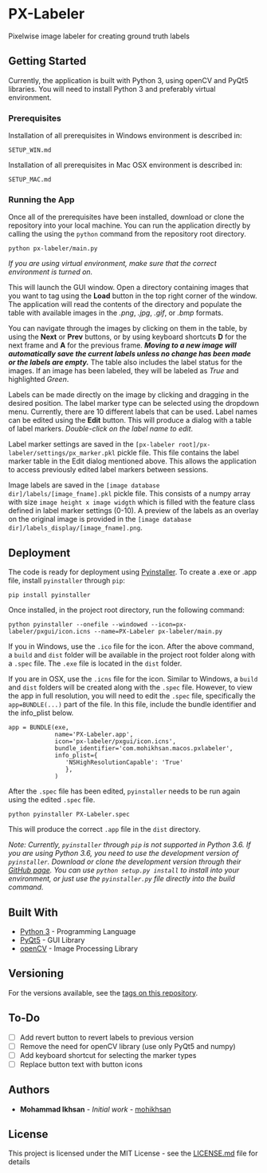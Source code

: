 # PX-Labeler
Pixelwise image labeler for creating ground truth labels

## Getting Started

Currently, the application is built with Python 3, using openCV and PyQt5 libraries. You will need to install Python 3 and preferably virtual environment.

### Prerequisites

Installation of all prerequisites in Windows environment is described in:

```
SETUP_WIN.md
```

Installation of all prerequisites in Mac OSX environment is described in:

```
SETUP_MAC.md
```

### Running the App

Once all of the prerequisites have been installed, download or clone the repository into your local machine. You can run the application directly by calling the using the `python` command from the repository root directory.

```
python px-labeler/main.py
```

_If you are using virtual environment, make sure that the correct environment is turned on._

This will launch the GUI window. Open a directory containing images that you want to tag using the **Load** button in the top right corner of the window. The application will read the contents of the directory and populate the table with available images in the _.png_, _.jpg_, _.gif_, or _.bmp_ formats.

You can navigate through the images by clicking on them in the table, by using the **Next** or **Prev** buttons, or by using keyboard shortcuts **D** for the next frame and **A** for the previous frame. **_Moving to a new image will automatically save the current labels unless no change has been made or the labels are empty._** The table also includes the label status for the images. If an image has been labeled, they will be labeled as _True_ and highlighted _Green_.

Labels can be made directly on the image by clicking and dragging in the desired position. The label marker type can be selected using the dropdown menu. Currently, there are 10 different labels that can be used. Label names can be edited using the **Edit** button. This will produce a dialog with a table of label markers. _Double-click on the label name to edit_.

Label marker settings are saved in the `[px-labeler root]/px-labeler/settings/px_marker.pkl` pickle file. This file contains the label marker table in the Edit dialog mentioned above. This allows the application to access previously edited label markers between sessions.

Image labels are saved in the `[image database dir]/labels/[image_fname].pkl` pickle file. This consists of a numpy array with size `image height x image widgth` which is filled with the feature class defined in label marker settings (0-10). A preview of the labels as an overlay on the original image is provided in the `[image database dir]/labels_display/[image_fname].png`.


## Deployment

The code is ready for deployment using [Pyinstaller](http://www.pyinstaller.org/). To create a .exe or .app file, install `pyinstaller` through `pip`:

```
pip install pyinstaller
```

Once installed, in the project root directory, run the following command:

```
python pyinstaller --onefile --windowed --icon=px-labeler/pxgui/icon.icns --name=PX-Labeler px-labeler/main.py
```

If you in Windows, use the `.ico` file for the icon. After the above command, a `build` and `dist` folder will be available in the project root folder along with a `.spec` file. The `.exe` file is located in the `dist` folder.

If you are in OSX, use the `.icns` file for the icon. Similar to Windows, a `build` and `dist` folders will be created along with the `.spec` file. However, to view the app in full resolution, you will need to edit the `.spec` file, specifically the `app=BUNDLE(...)` part of the file. In this file, include the bundle identifier and the info_plist below.

```
app = BUNDLE(exe,
             name='PX-Labeler.app',
             icon='px-labeler/pxgui/icon.icns',
             bundle_identifier='com.mohikhsan.macos.pxlabeler',
             info_plist={
                'NSHighResolutionCapable': 'True'
                },
             )
```

After the `.spec` file has been edited, `pyinstaller` needs to be run again using the edited `.spec` file.

```
python pyinstaller PX-Labeler.spec
```

This will produce the correct `.app` file in the `dist` directory.

_Note: Currently, `pyinstaller` through `pip` is not supported in Python 3.6. If you are using Python 3.6, you need to use the development version of `pyinstaller`. Download or clone the development version through their [GitHub page](https://github.com/pyinstaller/pyinstaller). You can use `python setup.py install` to install into your environment, or just use the `pyinstaller.py` file directly into the build command._


## Built With

* [Python 3](https://www.python.org/) - Programming Language
* [PyQt5](https://pypi.python.org/pypi/PyQt5/5.8.1) - GUI Library
* [openCV](https://github.com/opencv/opencv) - Image Processing Library

## Versioning

For the versions available, see the [tags on this repository](https://github.com/your/project/tags).

## To-Do

- [ ] Add revert button to revert labels to previous version
- [ ] Remove the need for openCV library (use only PyQt5 and numpy)
- [ ] Add keyboard shortcut for selecting the marker types
- [ ] Replace button text with button icons

## Authors

* **Mohammad Ikhsan** - *Initial work* - [mohikhsan](https://github.com/mohikhsan)

## License

This project is licensed under the MIT License - see the [LICENSE.md](LICENSE.md) file for details
